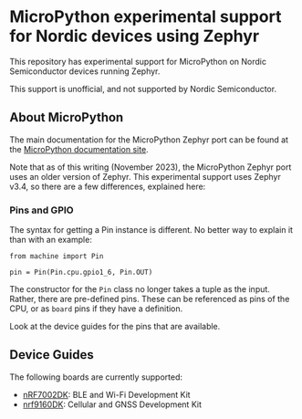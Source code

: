 # MicroPython experimental support for Nordic devices using Zephyr

This repository has experimental support for MicroPython on Nordic Semiconductor devices running Zephyr.

This support is unofficial, and not supported by Nordic Semiconductor.

## About MicroPython

The main documentation for the MicroPython Zephyr port can be found at the [MicroPython documentation site](https://docs.micropython.org/en/latest/zephyr/quickref.html).

Note that as of this writing (November 2023), the MicroPython Zephyr port uses an older version of Zephyr. This experimental support uses Zephyr v3.4, so there are a few differences, explained here:

### Pins and GPIO

The syntax for getting a Pin instance is different. No better way to explain it than with an example:

    from machine import Pin

    pin = Pin(Pin.cpu.gpio1_6, Pin.OUT)

The constructor for the `Pin` class no longer takes a tuple as the input. Rather, there are pre-defined pins. These can be referenced as pins of the CPU, or as `board` pins if they have a definition.

Look at the device guides for the pins that are available.

## Device Guides

The following boards are currently supported:

* [nRF7002DK](/doc/nRF7002dk.md): BLE and Wi-Fi Development Kit
* [nrf9160DK](/doc/nrf9160dk.md): Cellular and GNSS Development Kit

